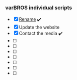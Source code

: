 ### varBROS individual scripts

- [x] [Rename](https://github.com/varBROS/Scripts/blob/main/Rename.ps1) :heavy_check_mark:
- [x] Update the website
- [x] Contact the media :heavy_check_mark:
- [ ] 
- [ ]
- [ ]
- [ ]
- [ ]
- [ ]
- [ ]

